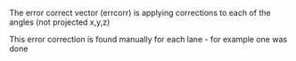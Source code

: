 The error correct vector (errcorr) is applying corrections to each of the angles (not projected x,y,z)

This error correction is found manually for each lane - for example one was done

